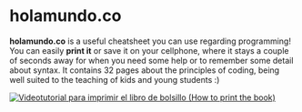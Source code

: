 # holamundo.co

**holamundo.co** is a useful cheatsheet you can use regarding programming! You can easily **print it** or save it on your cellphone, where it stays a couple of seconds away for when you need some help or to remember some detail about syntax. It contains 32 pages about the principles of coding, being well suited to the teaching of kids and young students :)

[![Videotutorial para imprimir el libro de bolsillo (How to print the book)](https://img.youtube.com/vi/xqyXXdonm4I/0.jpg)](https://www.youtube.com/watch?v=xqyXXdonm4I)
